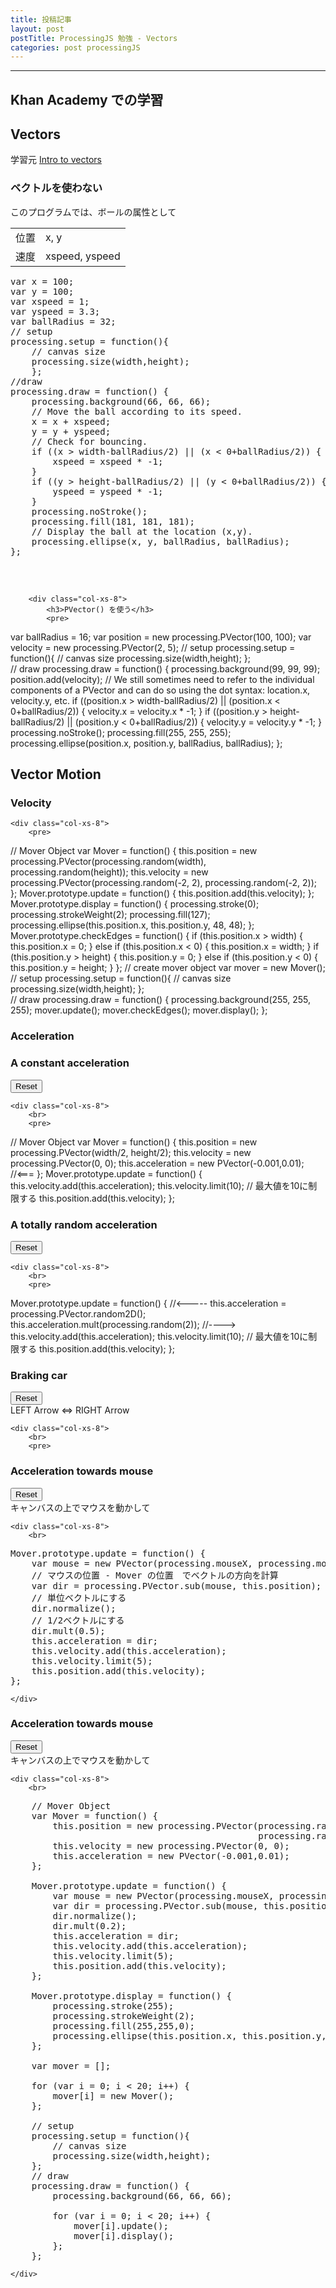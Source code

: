 ```yaml
---
title: 投稿記事
layout: post
postTitle: ProcessingJS 勉強 - Vectors
categories: post processingJS
---
```


-----
## Khan Academy での学習

## Vectors


学習元 [Intro to vectors](https://www.khanacademy.org/computing/computer-programming/programming-natural-simulations/programming-vectors/a/intro-to-vectors)

<div class="row">
   <div class="col-xs-4">
       <canvas id="canvas1"></canvas>
   </div>
   <div class="col-xs-8">
      <h3>ベクトルを使わない</h3>         
      <p>このプログラムでは、ボールの属性として</p>
      <table>
        <tr><td>位置</td><td>x, y</td></tr>
        <tr><td>速度</td><td>xspeed, yspeed</td></tr>
      </table>
      <pre>
var x = 100;
var y = 100;
var xspeed = 1;
var yspeed = 3.3;
var ballRadius = 32;
// setup
processing.setup = function(){
    // canvas size 
    processing.size(width,height);
    };    
//draw
processing.draw = function() {
    processing.background(66, 66, 66);
    // Move the ball according to its speed.
    x = x + xspeed;
    y = y + yspeed;
    // Check for bouncing.
    if ((x > width-ballRadius/2) || (x &lt; 0+ballRadius/2)) {
        xspeed = xspeed * -1;
    }
    if ((y > height-ballRadius/2) || (y &lt; 0+ballRadius/2)) {
        yspeed = yspeed * -1;
    }
    processing.noStroke();
    processing.fill(181, 181, 181);
    // Display the ball at the location (x,y).
    processing.ellipse(x, y, ballRadius, ballRadius);
}; 
      </pre> 
   </div>
</div>

<br>

<div class="row">
        <div class="col-xs-4">
            <canvas id="canvas2"></canvas>
        </div>    

        <div class="col-xs-8">
            <h3>PVector() を使う</h3>
            <pre>
 var ballRadius = 16;
 var position = new processing.PVector(100, 100);
 var velocity = new processing.PVector(2, 5);
 // setup
 processing.setup = function(){
     // canvas size 
     processing.size(width,height);
 };    
 // draw
 processing.draw = function() {
     processing.background(99, 99, 99);
     position.add(velocity);
     // We still sometimes need to refer to the individual components of a PVector and can do so using the dot syntax: location.x, velocity.y, etc.
     if ((position.x > width-ballRadius/2) || (position.x < 0+ballRadius/2)) {
         velocity.x = velocity.x * -1;
     }
     if ((position.y > height-ballRadius/2) || (position.y < 0+ballRadius/2)) {
         velocity.y = velocity.y * -1;
     }
     processing.noStroke();
     processing.fill(255, 255, 255);
     processing.ellipse(position.x, position.y, ballRadius, ballRadius);
 };
</pre> 
        </div>
</div>

## Vector Motion
<div class="row">
    <div class="col-xs-4">
        <h3>Velocity</h3>
        <canvas id="canvas3"></canvas>
    </div>    

    <div class="col-xs-8">
        <pre>
// Mover Object
var Mover = function() {
    this.position = new processing.PVector(processing.random(width), processing.random(height));
    this.velocity = new processing.PVector(processing.random(-2, 2), processing.random(-2, 2));
};
Mover.prototype.update = function() {
    this.position.add(this.velocity);
};
Mover.prototype.display = function() {
    processing.stroke(0);
    processing.strokeWeight(2);
    processing.fill(127);
    processing.ellipse(this.position.x, this.position.y, 48, 48);
};
Mover.prototype.checkEdges = function() {
    if (this.position.x &gt; width) {
        this.position.x = 0;
    } 
    else if (this.position.x &lt; 0) {
        this.position.x = width;
    }
    if (this.position.y &gt; height) {
        this.position.y = 0;
    } 
    else if (this.position.y &lt; 0) {
        this.position.y = height;
    }
};
// create mover object
var mover = new Mover();
// setup
processing.setup = function(){
    // canvas size 
    processing.size(width,height);
};    
// draw 
processing.draw = function() {
    processing.background(255, 255, 255);
    mover.update();
    mover.checkEdges();
    mover.display(); 
};
</pre> 
    </div>
</div>

<h3>Acceleration</h3>
<div class="row">
    <div class="col-xs-4">
        <h3>A constant acceleration</h3>
        <canvas id="canvas4"></canvas>
        <div><button id="reset4" class="btn btn-info">Reset</button></div>
    </div>    

    <div class="col-xs-8">
        <br>
        <pre>
// Mover Object
var Mover = function() {
    this.position = new processing.PVector(width/2, height/2);
    this.velocity = new processing.PVector(0, 0);
    this.acceleration = new PVector(-0.001,0.01); //&lt;===
};
Mover.prototype.update = function() {
    this.velocity.add(this.acceleration);
    this.velocity.limit(10); // 最大値を10に制限する
    this.position.add(this.velocity);
};
</pre> 
    </div>
</div>

<div class="row">
    <div class="col-xs-4">
        <h3>A totally random acceleration</h3>
        <canvas id="canvas5"></canvas>
        <div><button id="reset5" class="btn btn-info">Reset</button></div>
    </div>    

    <div class="col-xs-8">
        <br>
        <pre>
Mover.prototype.update = function() {
    //&lt;-----
    this.acceleration = processing.PVector.random2D();
    this.acceleration.mult(processing.random(2));
    //----&gt;
    this.velocity.add(this.acceleration);
    this.velocity.limit(10); // 最大値を10に制限する
    this.position.add(this.velocity);
};
</pre> 
    </div>
</div>

<div class="row">
    <div class="col-xs-4">
        <h3>Braking car</h3>
        <canvas id="canvas6"></canvas>
        <div>
            <button id="reset6" class="btn btn-info">Reset</button>
        </div>
        <div>
            <span>LEFT Arrow &lt;=> RIGHT Arrow</span>
        </div>
    </div>    

    <div class="col-xs-8">
        <br>
        <pre>
</pre> 
    </div>
</div>

<div class="row">
    <div class="col-xs-4">
        <h3>Acceleration towards mouse</h3>
        <canvas id="canvas7"></canvas>
        <div>
            <button id="reset7" class="btn btn-info">Reset</button>
        </div>
        <div>
            <span>キャンバスの上でマウスを動かして</span>
        </div>
    </div>    

    <div class="col-xs-8">
        <br>
<pre>
Mover.prototype.update = function() {
    var mouse = new PVector(processing.mouseX, processing.mouseY);
    // マウスの位置 - Mover の位置　でベクトルの方向を計算
    var dir = processing.PVector.sub(mouse, this.position);
    // 単位ベクトルにする
    dir.normalize();
    // 1/2ベクトルにする
    dir.mult(0.5);
    this.acceleration = dir;
    this.velocity.add(this.acceleration);
    this.velocity.limit(5);
    this.position.add(this.velocity);
};
</pre> 
    </div>
</div>

<div class="row">
    <div class="col-xs-4">
        <h3>Acceleration towards mouse</h3>
        <canvas id="canvas8"></canvas>
        <div>
            <button id="reset8" class="btn btn-info">Reset</button>
        </div>
        <div>
            <span>キャンバスの上でマウスを動かして</span>
        </div>
    </div>    

    <div class="col-xs-8">
        <br>
<pre>
    // Mover Object
    var Mover = function() {
        this.position = new processing.PVector(processing.random(width), 
                                               processing.random(height));
        this.velocity = new processing.PVector(0, 0);
        this.acceleration = new PVector(-0.001,0.01);
    };

    Mover.prototype.update = function() {
        var mouse = new PVector(processing.mouseX, processing.mouseY);
        var dir = processing.PVector.sub(mouse, this.position);
        dir.normalize();
        dir.mult(0.2);
        this.acceleration = dir;
        this.velocity.add(this.acceleration);
        this.velocity.limit(5);
        this.position.add(this.velocity);
    };

    Mover.prototype.display = function() {
        processing.stroke(255);
        processing.strokeWeight(2);
        processing.fill(255,255,0);
        processing.ellipse(this.position.x, this.position.y, 10, 10);
    };

    var mover = [];

    for (var i = 0; i &lt; 20; i++) {
        mover[i] = new Mover();
    };
    
    // setup
    processing.setup = function(){
        // canvas size 
        processing.size(width,height);
    };    
    // draw 
    processing.draw = function() {
        processing.background(66, 66, 66);
        
        for (var i = 0; i &lt; 20; i++) {
            mover[i].update();
            mover[i].display(); 
        };
    };
</pre> 
    </div>
</div>

<script src="//code.jquery.com/jquery-1.11.3.js"></script>
<script src="{{site.url}}/js/processing.min.js" charset="utf-8"></script>
<script src="https://cdn.rawgit.com/google/code-prettify/master/loader/run_prettify.js?skin=sons-of-obsidian"></script>
<script type="text/javascript">
var $window = $(window)
  // make code pretty
  $('pre').addClass('prettyprint');
  $('pre').css({"background":"#111",
	  	           "font-size":"1.05em",
		                "border":"0px"}
		            );
  $('code').css({"font-size":"1.05em","color":"#f00"});

var height = 300,
    width = 300;

function sketchProc1(processing) {
 
    var x = 100;
    var y = 100;
    var xspeed = 1;
    var yspeed = 3.3;
    var ballRadius = 32;

    // setup
    processing.setup = function(){
        // canvas size 
        processing.size(width,height);

    };    

    processing.draw = function() {
        processing.background(66, 66, 66);
 
        // Move the ball according to its speed.
        x = x + xspeed;
        y = y + yspeed;
    
        // Check for bouncing.
        if ((x > width-ballRadius/2) || (x < 0+ballRadius/2)) {
            xspeed = xspeed * -1;
        }
        if ((y > height-ballRadius/2) || (y < 0+ballRadius/2)) {
            yspeed = yspeed * -1;
        }
    
        processing.noStroke();
        processing.fill(181, 181, 181);
        // Display the ball at the location (x,y).
        processing.ellipse(x, y, ballRadius, ballRadius);
    }; 
};  

function sketchProc2(processing) {

    var ballRadius = 16;
    var position = new processing.PVector(100, 100);
    var velocity = new processing.PVector(2, 5);

    // setup
    processing.setup = function(){
        // canvas size 
        processing.size(width,height);
    };    

    processing.draw = function() {
        processing.background(99, 99, 99);
    
        position.add(velocity);
    
        // We still sometimes need to refer to the individual components of a PVector and can do so using the dot syntax: location.x, velocity.y, etc.
        if ((position.x > width-ballRadius/2) || (position.x < 0+ballRadius/2)) {
            velocity.x = velocity.x * -1;
        }
        if ((position.y > height-ballRadius/2) || (position.y < 0+ballRadius/2)) {
            velocity.y = velocity.y * -1;
        }
    
        processing.noStroke();
        processing.fill(255, 255, 255);
        processing.ellipse(position.x, position.y, ballRadius, ballRadius);
    };
};  

function sketchProc3(processing) {
    // Mover Object
    var Mover = function() {
        this.position = new processing.PVector(processing.random(width), processing.random(height));
        this.velocity = new processing.PVector(processing.random(-2, 2), processing.random(-2, 2));
    };

    Mover.prototype.update = function() {
        this.position.add(this.velocity);
    };

    Mover.prototype.display = function() {
        processing.stroke(0);
        processing.strokeWeight(2);
        processing.fill(127);
        processing.ellipse(this.position.x, this.position.y, 48, 48);
    };
    Mover.prototype.checkEdges = function() {

        if (this.position.x > width) {
            this.position.x = 0;
        } 
        else if (this.position.x < 0) {
            this.position.x = width;
        }

        if (this.position.y > height) {
            this.position.y = 0;
        } 
        else if (this.position.y < 0) {
            this.position.y = height;
        }
    };

    var mover = new Mover();
    // setup
    processing.setup = function(){
        // canvas size 
        processing.size(width,height);
    };    
    // draw 
    processing.draw = function() {
        processing.background(255, 255, 255);
  
        mover.update();
        mover.checkEdges();
        mover.display(); 
    };
};  

function sketchProc4(processing) {
    // Mover Object
    var Mover = function() {
        this.position = new processing.PVector(width/2, height/2);
        this.velocity = new processing.PVector(0, 0);
        this.acceleration = new PVector(-0.001,0.01);
    };

    Mover.prototype.update = function() {
        this.velocity.add(this.acceleration);
        this.velocity.limit(10); // 最大値を10に制限する
        this.position.add(this.velocity);
    };

    Mover.prototype.display = function() {
        processing.stroke(0);
        processing.strokeWeight(2);
        processing.fill(127);
        processing.ellipse(this.position.x, this.position.y, 48, 48);
    };
    Mover.prototype.checkEdges = function() {

        if (this.position.x > width) {
            this.position.x = 0;
        } 
        else if (this.position.x < 0) {
            this.position.x = width;
        }

        if (this.position.y > height) {
            this.position.y = 0;
        } 
        else if (this.position.y < 0) {
            this.position.y = height;
        }
    };

    var mover = new Mover();
    // setup
    processing.setup = function(){
        // canvas size 
        processing.size(width,height);
    };    
    // draw 
    processing.draw = function() {
        processing.background(255, 255, 255);
  
        mover.update();
        mover.checkEdges();
        mover.display(); 
    };
};  

function sketchProc5(processing) {
    // Mover Object
    var Mover = function() {
        this.position = new processing.PVector(width/2, height/2);
        this.velocity = new processing.PVector(0, 0);
        this.acceleration = new PVector(-0.001,0.01);
    };

    Mover.prototype.update = function() {
        this.acceleration = processing.PVector.random2D();
        this.acceleration.mult(processing.random(2));
        this.velocity.add(this.acceleration);
        this.velocity.limit(10); // 最大値を10に制限する
        this.position.add(this.velocity);
    };

    Mover.prototype.display = function() {
        processing.stroke(0);
        processing.strokeWeight(2);
        processing.fill(127);
        processing.ellipse(this.position.x, this.position.y, 48, 48);
    };
    Mover.prototype.checkEdges = function() {

        if (this.position.x > width) {
            this.position.x = 0;
        } 
        else if (this.position.x < 0) {
            this.position.x = width;
        }

        if (this.position.y > height) {
            this.position.y = 0;
        } 
        else if (this.position.y < 0) {
            this.position.y = height;
        }
    };

    var mover = new Mover();
    // setup
    processing.setup = function(){
        // canvas size 
        processing.size(width,height);
    };    
    // draw 
    processing.draw = function() {
        processing.background(255, 255, 255);
  
        mover.update();
        mover.checkEdges();
        mover.display(); 
    };
};  

function sketchProc6(processing) {
    var Car = function() {
        this.position = new processing.PVector(width/2, height/2);
        this.velocity = new processing.PVector(0, 0);
        this.acceleration = new processing.PVector(0, 0);
    };

    Car.prototype.update = function() {
    
        this.velocity.add(this.acceleration);
        this.velocity.limit(10);
        if (this.velocity.x < 0){
            this.velocity.set(0,0);   
        }    
        this.position.add(this.velocity);
    };

    Car.prototype.display = function() {
        processing.stroke(0);
        processing.strokeWeight(2);
        processing.fill(255, 0, 0);
        processing.rect(this.position.x-52, this.position.y-59, 60, 60);
        processing.rect(this.position.x-74, this.position.y-30, 100, 31);
        processing.fill(92, 92, 92);
        processing.ellipse(this.position.x, this.position.y, 30, 26);
        processing.ellipse(this.position.x-50, this.position.y, 30, 30);
    };

    Car.prototype.checkEdges = function() {
        if (this.position.x > width) {
            this.position.x = 0;
        } 
        else if (this.position.x < 0) {
            this.position.x = width;
        }
    };

    var car = new Car();
    
    // setup
    processing.setup = function(){
        // canvas size 
        processing.size(width,height);
    };    
    // draw 
    processing.draw = function() {
        processing.background(255, 255, 255);
        
        if (processing.keyPressed){
            if(processing.keyCode === processing.RIGHT){
                car.acceleration.set(0.1,0);   
            } else if(processing.keyCode === processing.LEFT){
                car.acceleration.set(-0.1,0);   
            };    
        }

        car.update();
        car.checkEdges();
        car.display(); 
    };
};  

function sketchProc7(processing) {
    // Mover Object
    var Mover = function() {
        this.position = new processing.PVector(width/2, height/2);
        this.velocity = new processing.PVector(0, 0);
        this.acceleration = new PVector(-0.001,0.01);
    };

    Mover.prototype.update = function() {
        var mouse = new PVector(processing.mouseX, processing.mouseY);
        var dir = processing.PVector.sub(mouse, this.position);
        dir.normalize();
        dir.mult(0.5);
        this.acceleration = dir;
        this.velocity.add(this.acceleration);
        this.velocity.limit(5);
        this.position.add(this.velocity);
    };

    Mover.prototype.display = function() {
        processing.stroke(0);
        processing.strokeWeight(2);
        processing.fill(127);
        processing.ellipse(this.position.x, this.position.y, 48, 48);
    };
    Mover.prototype.checkEdges = function() {

        if (this.position.x > width) {
            this.position.x = 0;
        } 
        else if (this.position.x < 0) {
            this.position.x = width;
        }

        if (this.position.y > height) {
            this.position.y = 0;
        } 
        else if (this.position.y < 0) {
            this.position.y = height;
        }
    };

    var mover = new Mover();
    // setup
    processing.setup = function(){
        // canvas size 
        processing.size(width,height);
    };    
    // draw 
    processing.draw = function() {
        processing.background(255, 255, 255);
  
        mover.update();
        mover.checkEdges();
        mover.display(); 
    };
};  

function sketchProc8(processing) {

    var maxDir = new PVector(width, height);
    var maxMag = maxDir.mag();
    // Mover Object
    var Mover = function() {
        this.position = new processing.PVector(processing.random(width), 
                                               processing.random(height));
        this.velocity = new processing.PVector(0, 0);
        this.acceleration = new PVector(-0.001,0.01);
    };

    Mover.prototype.update = function() {
        var mouse = new PVector(processing.mouseX, processing.mouseY);
        var dir = processing.PVector.sub(mouse, this.position);
//        var closeness = ((maxMag-dir.mag())/maxMag);
        dir.normalize();
        dir.mult(0.2);
        this.acceleration = dir;
        this.velocity.add(this.acceleration);
        this.velocity.limit(5);
        this.position.add(this.velocity);
    };

    Mover.prototype.display = function() {
        processing.stroke(255);
        processing.strokeWeight(2);
        processing.fill(255,255,0);
        processing.ellipse(this.position.x, this.position.y, 10, 10);
    };

    var mover = [];

    for (var i = 0; i < 20; i++) {
        mover[i] = new Mover();
    };
    
    // setup
    processing.setup = function(){
        // canvas size 
        processing.size(width,height);
    };    
    // draw 
    processing.draw = function() {
        processing.background(66, 66, 66);
        
        for (var i = 0; i < 20; i++) {
            mover[i].update();
            mover[i].display(); 
        };
    };
};  

var canvas1 = document.getElementById("canvas1");
var canvas2 = document.getElementById("canvas2");
var canvas3 = document.getElementById("canvas3");
var canvas4 = document.getElementById("canvas4");
var canvas5 = document.getElementById("canvas5");
var canvas6 = document.getElementById("canvas6");
var canvas7 = document.getElementById("canvas7");
var canvas8 = document.getElementById("canvas8");

// attaching the sketchProc function to the canvas
var p1 = new Processing(canvas1, sketchProc1);
var p2 = new Processing(canvas2, sketchProc2);
var p3 = new Processing(canvas3, sketchProc3);
var p4 = new Processing(canvas4, sketchProc4);
var p5 = new Processing(canvas5, sketchProc5);
var p6 = new Processing(canvas6, sketchProc6);
var p7 = new Processing(canvas7, sketchProc7);
var p8 = new Processing(canvas8, sketchProc8);

// p.exit(); to detach it
$("#reset4").on("click",function(){
  p4.exit(); //to detach it
  p4 = new Processing(canvas4, sketchProc4);  
});
$("#reset5").on("click",function(){
  p5.exit(); //to detach it
  p5 = new Processing(canvas5, sketchProc5);  
});
$("#reset7").on("click",function(){
  p6.exit(); //to detach it
  p6 = new Processing(canvas6, sketchProc6);  
});
$("#reset8").on("click",function(){
  p8.exit(); //to detach it
  p8 = new Processing(canvas8, sketchProc8);  
});

</script>
